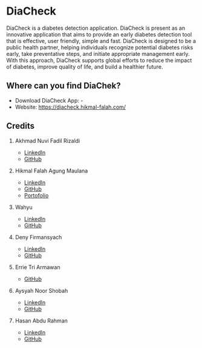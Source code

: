 # DiaCheck

DiaCheck is a diabetes detection application. DiaCheck is present as an innovative application that aims to provide an early diabetes detection tool that is effective, user friendly, simple and fast.
DiaCheck is designed to be a public health partner, helping individuals recognize potential diabetes risks early, take preventative steps, and initiate appropriate management early. With this approach, DiaCheck supports global efforts to reduce the impact of diabetes, improve quality of life, and build a healthier future.

## Where can you find DiaChek?

- Download DiaCheck App: -
- Website: https://diacheck.hikmal-falah.com/

## Credits

1. Akhmad Nuvi Fadil Rizaldi <br>
   - [LinkedIn](https://www.linkedin.com/in/akhmad-nuvi-fadil-rizaldi-4392b6329/)
   - [GitHub](https://github.com/FadilXenttt)
   
2. Hikmal Falah Agung Maulana <br>
   - [LinkedIn](https://www.linkedin.com/in/hikmal-falah-agung-maulana/)
   - [GitHub](https://github.com/Superior231/)
   - [Portofolio](https://hikmal-falah.com/)
   
3. Wahyu <br>
   - [LinkedIn](https://www.linkedin.com/in/wahyu-why24/)
   - [GitHub](https://github.com/wahyuwinanta)
     
4. Deny Firmansyach <br>
   - [LinkedIn](https://www.linkedin.com/in/deny-firmansyach-194783294/)
   - [GitHub](https://github.com/denyfirmansyach)
     
5. Errie Tri Armawan <br>
   - [GitHub](https://github.com/errietriArmawan)
     
6. Aysyah Noor Shobah <br>
   - [LinkedIn](https://www.linkedin.com/in/aysyah-noor-shobah/)
   - [GitHub](https://github.com/ayyns)
     
7. Hasan Abdu Rahman <br>
   - [LinkedIn](https://www.linkedin.com/in/hasan-abdu-rahman/)
   - [GitHub](https://github.com/Hasan1194)
